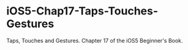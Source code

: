 iOS5-Chap17-Taps-Touches-Gestures
=================================

Taps, Touches and Gestures. Chapter 17 of the iOS5 Beginner's Book.
